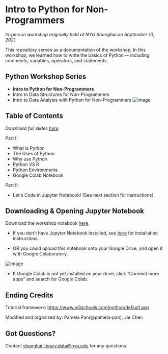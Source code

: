 # Intro to Python for Non-Programmers
*In-person workshop originally held at NYU Shanghai on September 10, 2021.*

This repository serves as a documentation of the workshop. In this workshop, we learned how to write the basics of Python -- including comments, variables, operators, and statements.

## Python Workshop Series
- **Intro to Python for Non-Programmers**
- Intro to Data Structures for Non-Programmers
- Intro to Data Analysis with Python for Non-Programmers
![image](https://user-images.githubusercontent.com/93502896/145762981-b028f172-6eea-43a1-958a-90f3a55b0d2c.png)

## Table of Contents
*Download full slides [here](https://github.com/NYU-Shanghai-Data-Services/python-intro/blob/main/1_Intro%20to%20Python.pptx)*

Part I: 
- What is Python
- The Uses of Python
- Why use Python
- Python VS R
- Python Environments
- Google Colab Notebook

Part II:
- Let's Code in Jupyter Notebook! (See next section for instructions)

## Downloading & Opening Jupyter Notebook
Download the workshop notebook [here](https://github.com/NYU-Shanghai-Data-Services/python-intro/blob/main/Let's%20Code_Intro%20to%20Python.ipynb).
- If you don't have Jupyter Notebook installed, see [here](https://jupyter.org/) for installation instructions.

- OR you could upload this notebook onto your Google Drive, and open it with Google Colaboratory.

![image](https://user-images.githubusercontent.com/93502896/145759170-f15b65ce-1fd1-454f-963b-53028b3462a9.png)
  - If Google Colab is not yet installed on your drive, click “Connect more apps” and search for Google Colab.

## Ending Credits

Tutorial framework: https://www.w3schools.com/python/default.asp

Modified and organized by: Pamela Pan(@pamela-pan), Jie Chen

## Got Questions?
Contact shanghai.library.data@nyu.edu for any questions.
